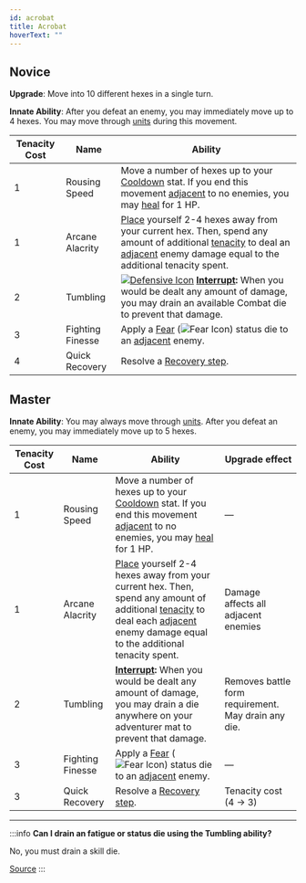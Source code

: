 ```yaml
---
id: acrobat
title: Acrobat
hoverText: ""
---
```


## Novice

**Upgrade**: Move into 10 different hexes in a single turn.

**Innate Ability**: After you defeat an enemy, you may immediately move up to 4 hexes. You may move through [units](/docs/glossary/unit) during this movement.

| Tenacity Cost | Name             | Ability                                                                                                                                                                                                                                                                     |
| ------------- | ---------------- | --------------------------------------------------------------------------------------------------------------------------------------------------------------------------------------------------------------------------------------------------------------------------- |
| 1             | Rousing Speed    | Move a number of hexes up to your [Cooldown](/docs/all/stats/cooldown) stat. If you end this movement [adjacent](/docs/glossary/adjacent) to no enemies, you may [heal](/docs/glossary/healing) for 1 HP.                                                                   |
| 1             | Arcane Alacrity  | [Place](/docs/glossary/move-or-place) yourself 2-4 hexes away from your current hex. Then, spend any amount of additional [tenacity](/docs/glossary/tenacity) to deal an [adjacent](/docs/glossary/adjacent) enemy damage equal to the additional tenacity spent.           |
| 2             | Tumbling         | [<img src="/icons/defensive.svg" alt="Defensive Icon" className="icon-svg" />](/docs/battles/battle-forms/defensive) **[Interrupt](/docs/glossary/interrupt):** When you would be dealt any amount of damage, you may drain an available Combat die to prevent that damage. |
| 3             | Fighting Finesse | Apply a [Fear](/docs/battles/status-effects/fear) (<img src="/icons/fear.svg" alt="Fear Icon" className="icon-svg" />) status die to an [adjacent](/docs/glossary/adjacent) enemy.                                                                                          |
| 4             | Quick Recovery   | Resolve a [Recovery step](/docs/battles/adventurer-turn/index/#2-recovery).                                                                                                                                                                                                 |

## Master

**Innate Ability**: You may always move through [units](/docs/glossary/unit). After you defeat an enemy, you may immediately move up to 5 hexes.

| Tenacity Cost | Name             | Ability                                                                                                                                                                                                                                                             | Upgrade effect                                      |
| ------------- | ---------------- | ------------------------------------------------------------------------------------------------------------------------------------------------------------------------------------------------------------------------------------------------------------------- | --------------------------------------------------- |
| 1             | Rousing Speed    | Move a number of hexes up to your [Cooldown](/docs/all/stats/cooldown) stat. If you end this movement [adjacent](/docs/glossary/adjacent) to no enemies, you may [heal](/docs/glossary/healing) for 1 HP.                                                           | —                                                   |
| 1             | Arcane Alacrity  | [Place](/docs/glossary/move-or-place) yourself 2-4 hexes away from your current hex. Then, spend any amount of additional [tenacity](/docs/glossary/tenacity) to deal each [adjacent](/docs/glossary/adjacent) enemy damage equal to the additional tenacity spent. | Damage affects all adjacent enemies                 |
| 2             | Tumbling         | **[Interrupt](/docs/glossary/interrupt):** When you would be dealt any amount of damage, you may drain a die anywhere on your adventurer mat to prevent that damage.                                                                                                | Removes battle form requirement. May drain any die. |
| 3             | Fighting Finesse | Apply a [Fear](/docs/battles/status-effects/fear) (<img src="/icons/fear.svg" alt="Fear Icon" className="icon-svg" />) status die to an [adjacent](/docs/glossary/adjacent) enemy.                                                                                  | —                                                   |
| 3             | Quick Recovery   | Resolve a [Recovery step](/docs/battles/adventurer-turn/index/#2-recovery).                                                                                                                                                                                         | Tenacity cost<br/>(4 → 3)                           |

---

:::info
**Can I drain an fatigue or status die using the Tumbling ability?**

No, you must drain a skill die.

<a href="https://discord.com/channels/273472391403798528/734891265690304634/1334931433562570825" target="_blank">Source</a>
:::

